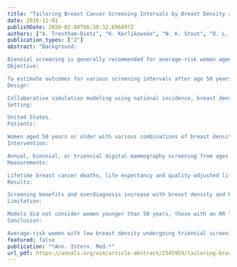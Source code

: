 ```yaml
---
title: "Tailoring Breast Cancer Screening Intervals by Breast Density and Risk for Women Aged 50 Years or Older: Collaborative Modeling of Screening Outcomes"
date: 2016-11-01
publishDate: 2020-02-08T06:30:32.696897Z
authors: ["A. Trentham-Dietz", "K. Kerlikowske", "N. K. Stout", "D. L. Miglioretti", "C. B. Schechter", "M. A. Ergun", "J. J. van den Broek", "O. Alagoz", "B. L. Sprague", "N. T. van Ravesteyn", "A. M. Near", "R. E. Gangnon", "J. M. Hampton", "Y. Chandler", "H. J. de Koning", "J. S. Mandelblatt", "A. N. Tosteson"]
publication_types: ["2"]
abstract: "Background:

Biennial screening is generally recommended for average-risk women aged 50 to 74 years, but tailored screening may provide greater benefits.
Objective:

To estimate outcomes for various screening intervals after age 50 years based on breast density and risk for breast cancer.
Design:

Collaborative simulation modeling using national incidence, breast density, and screening performance data.
Setting:

United States.
Patients:

Women aged 50 years or older with various combinations of breast density and relative risk (RR) of 1.0, 1.3, 2.0, or 4.0.
Intervention:

Annual, biennial, or triennial digital mammography screening from ages 50 to 74 years (vs. no screening) and ages 65 to 74 years (vs. biennial digital mammography from ages 50 to 64 years).
Measurements:

Lifetime breast cancer deaths, life expectancy and quality-adjusted life-years (QALYs), false-positive mammograms, benign biopsy results, overdiagnosis, cost-effectiveness, and ratio of false-positive results to breast cancer deaths averted.
Results:

Screening benefits and overdiagnosis increase with breast density and RR. False-positive mammograms and benign results on biopsy decrease with increasing risk. Among women with fatty breasts or scattered fibroglandular density and an RR of 1.0 or 1.3, breast cancer deaths averted were similar for triennial versus biennial screening for both age groups (50 to 74 years, median of 3.4 to 5.1 vs. 4.1 to 6.5 deaths averted; 65 to 74 years, median of 1.5 to 2.1 vs. 1.8 to 2.6 deaths averted). Breast cancer deaths averted increased with annual versus biennial screening for women aged 50 to 74 years at all levels of breast density and an RR of 4.0, and those aged 65 to 74 years with heterogeneously or extremely dense breasts and an RR of 4.0. However, harms were almost 2-fold higher. Triennial screening for the average-risk subgroup and annual screening for the highest-risk subgroup cost less than $100 000 per QALY gained.
Limitation:

Models did not consider women younger than 50 years, those with an RR less than 1, or other imaging methods.
Conclusion:

Average-risk women with low breast density undergoing triennial screening and higher-risk women with high breast density receiving annual screening will maintain a similar or better balance of benefits and harms than average-risk women receiving biennial screening."
featured: false
publication: "*Ann. Intern. Med.*"
url_pdf: https://annals.org/aim/article-abstract/2545959/tailoring-breast-cancer-screening-intervals-breast-density-risk-women-aged
---
```


